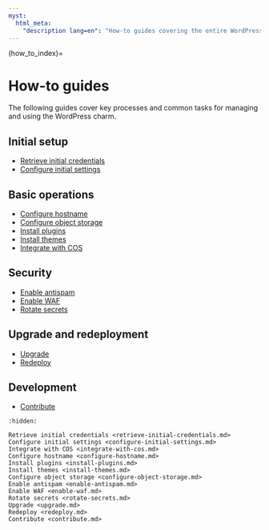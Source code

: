 ```yaml
---
myst:
  html_meta:
    "description lang=en": "How-to guides covering the entire WordPress charm operations lifecycle."
---
```


(how_to_index)=

# How-to guides

The following guides cover key processes and common tasks for managing
and using the WordPress charm.

## Initial setup
* [Retrieve initial credentials]
* [Configure initial settings]

## Basic operations
* [Configure hostname]
* [Configure object storage]
* [Install plugins]
* [Install themes]
* [Integrate with COS]

## Security
* [Enable antispam]
* [Enable WAF]
* [Rotate secrets]

## Upgrade and redeployment 
* [Upgrade]
* [Redeploy]

## Development
* [Contribute]

<!--Links-->
[Retrieve initial credentials]: retrieve-initial-credentials.md
[Configure initial settings]: configure-initial-settings.md
[Integrate with COS]: integrate-with-cos.md
[Configure hostname]: configure-hostname.md
[Install plugins]: install-plugins.md
[Install themes]: install-themes.md
[Configure object storage]: configure-object-storage.md
[Enable antispam]: enable-antispam.md
[Enable WAF]: enable-waf.md
[Rotate secrets]: rotate-secrets.md
[Upgrade]: upgrade.md
[Redeploy]: redeploy.md
[Contribute]: contribute.md

```{toctree}
:hidden:

Retrieve initial credentials <retrieve-initial-credentials.md>
Configure initial settings <configure-initial-settings.md>
Integrate with COS <integrate-with-cos.md>
Configure hostname <configure-hostname.md>
Install plugins <install-plugins.md>
Install themes <install-themes.md>
Configure object storage <configure-object-storage.md>
Enable antispam <enable-antispam.md>
Enable WAF <enable-waf.md>
Rotate secrets <rotate-secrets.md>
Upgrade <upgrade.md>
Redeploy <redeploy.md>
Contribute <contribute.md>
```